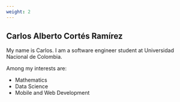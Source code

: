 ```yaml
---
weight: 2
---
```


## Carlos Alberto Cortés Ramírez

My name is Carlos. I am a software engineer student at Universidad Nacional de Colombia.

Among my interests are:

- Mathematics
- Data Science
- Mobile and Web Development
